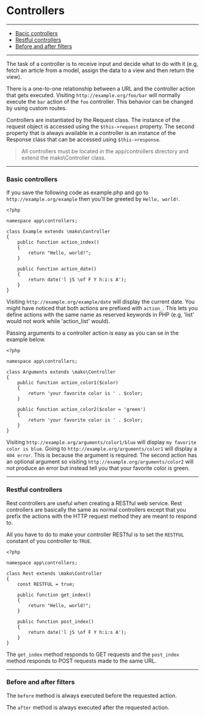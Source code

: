 # Controllers

--------------------------------------------------------

* [Bacic controllers](#basic_controllers)
* [Restful controllers](#restful_controllers)
* [Before and after filters](#before_and_after_filters)

--------------------------------------------------------

The task of a controller is to receive input and decide what to do with it (e.g, fetch an article from a model, assign the data to a view and then return the view).

There is a one-to-one relationship between a URL and the controller action that gets executed. Visiting ```http://example.org/foo/bar``` will normally execute the ```bar``` action of the ```foo``` controller. This behavior can be changed by using custom routes.

Controllers are instantiated by the Request class. The instance of the request object is accessed using the ```$this->request``` property. The second property that is always available in a controller is an instance of the Response class that can be accessed using ```$this->response```.

> All controllers must be located in the app/controllers directory and extend the mako\Controller class.

--------------------------------------------------------

<a id="basic_controllers"></a>

### Basic controllers

If you save the following code as example.php and go to ```http://example.org/example``` then you'll be greeted by ```Hello, world!```.

	<?php

	namespace app\controllers;

	class Example extends \mako\Controller
	{
		public function action_index()
		{
			return "Hello, world!";
		}

		public function action_date()
		{
			return date('l jS \of F Y h:i:s A');
		}
	}

Visiting ```http://example.org/example/date``` will display the current date. You might have noticed that both actions are prefixed with ```action_```. This lets you define actions with the same name as reserved keywords in PHP (e.g, 'list' would not work while 'action_list' would).

Passing arguments to a controller action is easy as you can se in the example below.

	<?php

	namespace app\controllers;

	class Arguments extends \mako\Controller
	{
		public function action_color1($color)
		{
			return 'your favorite color is ' . $color;
		}

		public function action_color2($color = 'green')
		{
			return 'your favorite color is ' . $color;
		}
	}

Visiting ```http://example.org/arguments/color1/blue``` will display ```my favorite color is blue```. Going to ```http://example.org/arguments/color1``` will display a ```404 error```. This is because the argument is required. The second action has an optional argument so visiting ```http://example.org/arguments/color2``` will not produce an error but instead tell you that your favorite color is green.

--------------------------------------------------------

<a id="restful_controllers"></a>

### Restful controllers

Rest controllers are useful when creating a RESTful web service. Rest controllers are basically the same as normal controllers except that you prefix the actions with the HTTP request method they are meant to respond to.

All you have to do to make your controller RESTful is to set the ```RESTFUL``` constant of you controller to ```TRUE```.

	<?php

	namespace app\controllers;

	class Rest extends \mako\Controller
	{
		const RESTFUL = true;

		public function get_index()
		{
			return "Hello, world!";
		}

		public function post_index()
		{
			return date('l jS \of F Y h:i:s A');
		}
	}

The ```get_index``` method responds to GET requests and the ```post_index``` method responds to POST requests made to the same URL.

--------------------------------------------------------

<a id="before_and_after_filters"></a>

### Before and after filters

The ```before``` method is always executed before the requested action.

The ```after``` method is always executed after the requested action.